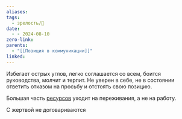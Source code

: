 ```yaml
---
aliases: 
tags:
  - зрелость/🌱
date:
  - - 2024-08-10
zero-link: 
parents:
  - "[[Позиция в коммуникации]]"
linked:
---
```

Избегает острых углов, легко соглашается со всем, боится руководства, молчит и терпит. Не уверен в себе, не в состоянии ответить отказом на просьбу и отстоять свою позицию.

Большая часть [ресурсов](Ресурсы%20человека.md) уходит на переживания, а не на работу.

С жертвой не договариваются